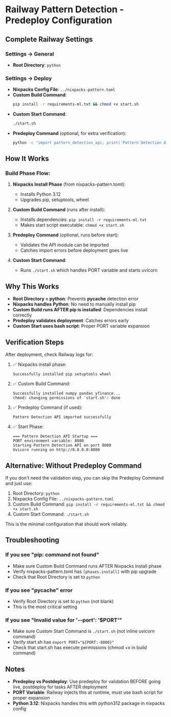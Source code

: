 # Railway Pattern Detection - Predeploy Configuration

## Complete Railway Settings

### Settings → General
- **Root Directory**: `python`

### Settings → Deploy
- **Nixpacks Config File**: `../nixpacks-pattern.toml`
- **Custom Build Command**: 
  ```bash
  pip install -r requirements-ml.txt && chmod +x start.sh
  ```
- **Custom Start Command**: 
  ```bash
  ./start.sh
  ```
- **Predeploy Command** (optional, for extra verification):
  ```bash
  python -c "import pattern_detection_api; print('Pattern Detection API imported successfully')"
  ```

## How It Works

### Build Phase Flow:
1. **Nixpacks Install Phase** (from nixpacks-pattern.toml):
   - Installs Python 3.12
   - Upgrades pip, setuptools, wheel

2. **Custom Build Command** (runs after install):
   - Installs dependencies: `pip install -r requirements-ml.txt`
   - Makes start script executable: `chmod +x start.sh`

3. **Predeploy Command** (optional, runs before start):
   - Validates the API module can be imported
   - Catches import errors before deployment goes live

4. **Custom Start Command**:
   - Runs `./start.sh` which handles PORT variable and starts uvicorn

## Why This Works

- **Root Directory = python**: Prevents __pycache__ detection error
- **Nixpacks handles Python**: No need to manually install pip
- **Custom Build runs AFTER pip is installed**: Dependencies install correctly
- **Predeploy validates deployment**: Catches errors early
- **Custom Start uses bash script**: Proper PORT variable expansion

## Verification Steps

After deployment, check Railway logs for:

1. ✅ Nixpacks install phase:
   ```
   Successfully installed pip setuptools wheel
   ```

2. ✅ Custom Build Command:
   ```
   Successfully installed numpy pandas yfinance...
   chmod: changing permissions of 'start.sh': done
   ```

3. ✅ Predeploy Command (if used):
   ```
   Pattern Detection API imported successfully
   ```

4. ✅ Start Phase:
   ```
   === Pattern Detection API Startup ===
   PORT environment variable: 8080
   Starting Pattern Detection API on port 8080
   Uvicorn running on http://0.0.0.0:8080
   ```

## Alternative: Without Predeploy Command

If you don't need the validation step, you can skip the Predeploy Command and just use:

1. Root Directory: `python`
2. Nixpacks Config File: `../nixpacks-pattern.toml`
3. Custom Build Command: `pip install -r requirements-ml.txt && chmod +x start.sh`
4. Custom Start Command: `./start.sh`

This is the minimal configuration that should work reliably.

## Troubleshooting

### If you see "pip: command not found"
- Make sure Custom Build Command runs AFTER Nixpacks install phase
- Verify nixpacks-pattern.toml has `[phases.install]` with pip upgrade
- Check that Root Directory is set to `python`

### If you see "__pycache__" error
- Verify Root Directory is set to `python` (not blank)
- This is the most critical setting

### If you see "Invalid value for '--port': '$PORT'"
- Make sure Custom Start Command is `./start.sh` (not inline uvicorn command)
- Verify start.sh has `export PORT="${PORT:-8000}"`
- Check that start.sh has execute permissions (chmod +x in build command)

## Notes

- **Predeploy vs Postdeploy**: Use predeploy for validation BEFORE going live, postdeploy for tasks AFTER deployment
- **PORT Variable**: Railway injects this at runtime, must use bash script for proper expansion
- **Python 3.12**: Nixpacks handles this with python312 package in nixpacks config
